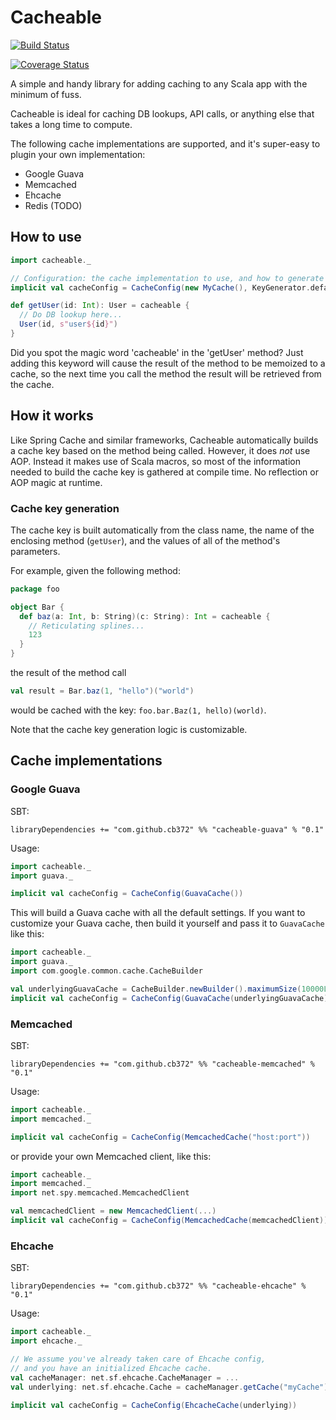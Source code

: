 # Cacheable

[![Build Status](https://travis-ci.org/cb372/cacheable.png)](https://travis-ci.org/cb372/cacheable)

[![Coverage Status](https://coveralls.io/repos/cb372/cacheable/badge.png?branch=master)](https://coveralls.io/r/cb372/cacheable?branch=master)

A simple and handy library for adding caching to any Scala app with the minimum of fuss.

Cacheable is ideal for caching DB lookups, API calls, or anything else that takes a long time to compute.

The following cache implementations are supported, and it's super-easy to plugin your own implementation:
* Google Guava
* Memcached
* Ehcache
* Redis (TODO)

## How to use

```scala 
import cacheable._

// Configuration: the cache implementation to use, and how to generate cache keys
implicit val cacheConfig = CacheConfig(new MyCache(), KeyGenerator.defaultGenerator)

def getUser(id: Int): User = cacheable { 
  // Do DB lookup here...
  User(id, s"user${id}")
}
```

Did you spot the magic word 'cacheable' in the 'getUser' method? Just adding this keyword will cause the result of the method to be memoized to a cache, so the next time you call the method the result will be retrieved from the cache.

## How it works

Like Spring Cache and similar frameworks, Cacheable automatically builds a cache key based on the method being called. However, it does *not* use AOP. Instead it makes use of Scala macros, so most of the information needed to build the cache key is gathered at compile time. No reflection or AOP magic at runtime.

### Cache key generation

The cache key is built automatically from the class name, the name of the enclosing method (`getUser`), and the values of all of the method's parameters.

For example, given the following method:

```scala 
package foo

object Bar {
  def baz(a: Int, b: String)(c: String): Int = cacheable { 
    // Reticulating splines...   
    123
  }
}
```

the result of the method call
```scala 
val result = Bar.baz(1, "hello")("world")
```

would be cached with the key: `foo.bar.Baz(1, hello)(world)`.

Note that the cache key generation logic is customizable.

## Cache implementations

### Google Guava

SBT:

```
libraryDependencies += "com.github.cb372" %% "cacheable-guava" % "0.1"
```

Usage:

```scala
import cacheable._
import guava._

implicit val cacheConfig = CacheConfig(GuavaCache())
```

This will build a Guava cache with all the default settings. If you want to customize your Guava cache, then build it yourself and pass it to `GuavaCache` like this:

```scala
import cacheable._
import guava._
import com.google.common.cache.CacheBuilder

val underlyingGuavaCache = CacheBuilder.newBuilder().maximumSize(10000L).build[String, Object]
implicit val cacheConfig = CacheConfig(GuavaCache(underlyingGuavaCache))
```

### Memcached

SBT:

```
libraryDependencies += "com.github.cb372" %% "cacheable-memcached" % "0.1"
```

Usage:

```scala
import cacheable._
import memcached._

implicit val cacheConfig = CacheConfig(MemcachedCache("host:port"))
```

or provide your own Memcached client, like this:

```scala
import cacheable._
import memcached._
import net.spy.memcached.MemcachedClient

val memcachedClient = new MemcachedClient(...)
implicit val cacheConfig = CacheConfig(MemcachedCache(memcachedClient))
```

### Ehcache

SBT:

```
libraryDependencies += "com.github.cb372" %% "cacheable-ehcache" % "0.1"
```

Usage:

```scala
import cacheable._
import ehcache._

// We assume you've already taken care of Ehcache config, 
// and you have an initialized Ehcache cache.
val cacheManager: net.sf.ehcache.CacheManager = ...
val underlying: net.sf.ehcache.Cache = cacheManager.getCache("myCache")

implicit val cacheConfig = CacheConfig(EhcacheCache(underlying))
```

